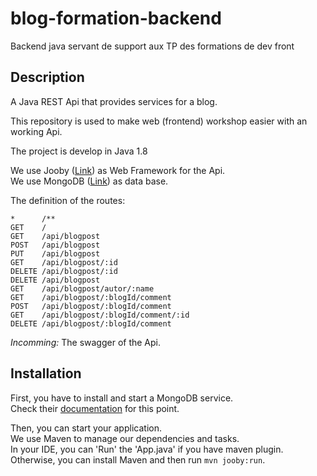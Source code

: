 # blog-formation-backend
Backend java servant de support aux TP des formations de dev front

## Description

A Java REST Api that provides services for a blog.

This repository is used to make web (frontend) workshop easier with an working Api.

The project is develop in Java 1.8

We use Jooby ([Link](https://jooby.org)) as Web Framework for the Api.  
We use MongoDB ([Link](https://www.mongodb.com)) as data base.

The definition of the routes:
```
*      /**                                  
GET    /                                   
GET    /api/blogpost                       
POST   /api/blogpost                        
PUT    /api/blogpost                        
GET    /api/blogpost/:id                   
DELETE /api/blogpost/:id                    
DELETE /api/blogpost                        
GET    /api/blogpost/autor/:name            
GET    /api/blogpost/:blogId/comment        
POST   /api/blogpost/:blogId/comment        
GET    /api/blogpost/:blogId/comment/:id    
DELETE /api/blogpost/:blogId/comment  
```

*Incomming:* The swagger of the Api.

## Installation

First, you have to install and start a MongoDB service.  
Check their [documentation](https://docs.mongodb.com/manual/tutorial/getting-started/) for this point.

Then, you can start your application.  
We use Maven to manage our dependencies and tasks.  
In your IDE, you can 'Run' the 'App.java' if you have maven plugin.  
Otherwise, you can install Maven and then run `mvn jooby:run`.  
